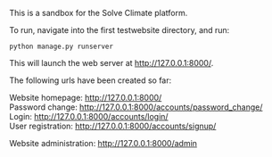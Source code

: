 This is a sandbox for the Solve Climate platform.

To run, navigate into the first testwebsite directory, and run:

```python manage.py runserver```

This will launch the web server at http://127.0.0.1:8000/.

The following urls have been created so far:

Website homepage: http://127.0.0.1:8000/  
Password change: http://127.0.0.1:8000/accounts/password_change/  
Login: http://127.0.0.1:8000/accounts/login/  
User registration: http://127.0.0.1:8000/accounts/signup/

Website administration: http://127.0.0.1:8000/admin

